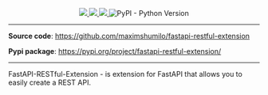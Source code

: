 <p align="center">
    <a href="https://github.com/maximshumilo/fastapi-restful-extension/actions?query=workflow%3ATest+event%3Apush+branch%3Amaster" target="_blank">
        <img src="https://github.com/maximshumilo/fastapi-restful-extension/actions/workflows/test.yml/badge.svg">
    </a>
    <a href="https://codecov.io/gh/maximshumilo/fastapi-restful-extension">
        <img src="https://img.shields.io/codecov/c/gh/maximshumilo/fastapi-restful-extension?color=31c955"/>
    </a>
    <a href="https://pypi.org/project/fastapi-restful-extension/" target="_blank">
        <img src="https://img.shields.io/pypi/v/fastapi-restful-extension?color=31c955">
    </a>
    <img alt="PyPI - Python Version" src="https://img.shields.io/pypi/pyversions/fastapi-restful-extension?color=31c955">
</p>

---
**Source code**: <a href="https://github.com/maximshumilo/fastapi-restful-extension" target="_blank">https://github.com/maximshumilo/fastapi-restful-extension </a>

**Pypi package**: <a href="https://pypi.org/project/fastapi-restful-extension/" target="_blank">https://pypi.org/project/fastapi-restful-extension/ </a>

---
FastAPI-RESTful-Extension - is extension for FastAPI that allows you to easily create a REST API.
